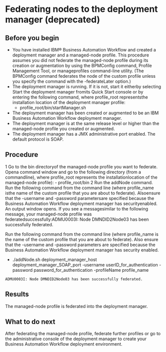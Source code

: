 # Federating nodes to the deployment manager (deprecated)

## Before you begin

- You have installed IBM® Business Automation Workflow and created a
deployment manager and a managed-node profile. This procedure assumes you did not federate
the managed-node profile during its creation or augmentation by using the
BPMConfig command, Profile Management Tool, or manageprofiles
command-line utility. (The BPMConfig command federates the node of the custom
profile unless you specify the command with the -federateLater option.)
- The deployment manager is running. If it is not, start it eitherby selecting Start the deployment manager fromits Quick Start console or by entering the following command, where profile\_root representsthe installation location of the deployment manager profile:
    - profile\_root/bin/startManager.sh
- The deployment manager has been created or augmented
to be an IBM Business Automation Workflow deployment
manager.
- The deployment manager is at the same release level or higher
than the managed-node profile you created or augmented.
- The deployment manager has a JMX administrative port enabled.
The default protocol is SOAP.

## Procedure

1 Go to the bin directoryof the managed-node profile you want to federate. Opena command window and go to the following directory (from a commandline), where profile\_root represents the installationlocation of the managed-node profile):
    - profile\_root/bin
2 Run the addNode command. Run the following command from the command line (where profile\_name isthe name of the custom profile that you are about to federate). Alsoensure that the -username and -password parametersare specified because the Business Automation Workflow deployment manager has securityenabled. An output window opens. If you see a messagesimilar to the following message, your managed-node profile was federatedsuccessfully:ADMU0003I: Node DMNDID2Node03 has been successfully federated.

Run the following command from the command line (where profile\_name is
the name of the custom profile that you are about to federate). Also
ensure that the -username and -password parameters
are specified because the Business Automation Workflow deployment manager has security
enabled.

- ./addNode.sh deployment\_manager\_host deployment\_manager\_SOAP\_port -username userID\_for\_authentication -password password\_for\_authentication -profileName profile\_name

```
ADMU0003I: Node DMNDID2Node03 has been successfully federated.
```

## Results

The managed-node profile is federated into the deployment
manager.

## What to do next

After federating the managed-node profile, federate
further profiles or go to the administrative console of the deployment
manager to create your Business Automation Workflow deployment environment.